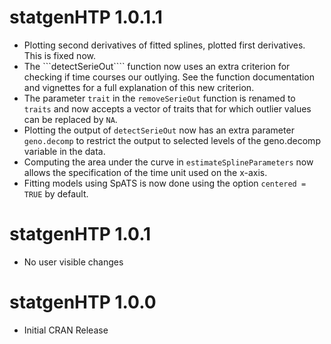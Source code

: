 # statgenHTP 1.0.1.1

* Plotting second derivatives of fitted splines, plotted first derivatives. This is fixed now. 
* The ```detectSerieOut```` function now uses an extra criterion for checking if time courses our outlying. See the function documentation and vignettes for a full explanation of this new criterion.
* The parameter ```trait``` in the ```removeSerieOut``` function is renamed to ```traits``` and now accepts a vector of traits that for which outlier values can be replaced by ```NA```.
* Plotting the output of ```detectSerieOut``` now has an extra parameter ```geno.decomp``` to restrict the output to selected levels of the geno.decomp variable in the data.
* Computing the area under the curve in ```estimateSplineParameters``` now allows the specification of the time unit used on the x-axis.
* Fitting models using SpATS is now done using the option ```centered = TRUE``` by default.

# statgenHTP 1.0.1

* No user visible changes

# statgenHTP 1.0.0

* Initial CRAN Release
